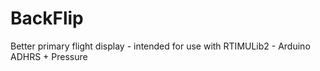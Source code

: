 # BackFlip
Better primary flight display - intended for use with RTIMULib2 - Arduino ADHRS + Pressure
